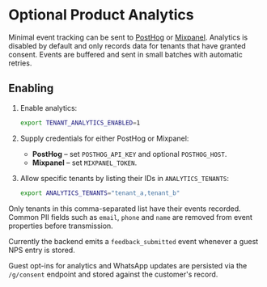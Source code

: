 # Optional Product Analytics

Minimal event tracking can be sent to [PostHog](https://posthog.com) or
[Mixpanel](https://mixpanel.com). Analytics is disabled by default and only
records data for tenants that have granted consent. Events are buffered and
sent in small batches with automatic retries.

## Enabling

1. Enable analytics:

   ```bash
   export TENANT_ANALYTICS_ENABLED=1
   ```

2. Supply credentials for either PostHog or Mixpanel:

   - **PostHog** – set `POSTHOG_API_KEY` and optional `POSTHOG_HOST`.
   - **Mixpanel** – set `MIXPANEL_TOKEN`.

3. Allow specific tenants by listing their IDs in `ANALYTICS_TENANTS`:

   ```bash
   export ANALYTICS_TENANTS="tenant_a,tenant_b"
   ```

Only tenants in this comma-separated list have their events recorded. Common
PII fields such as `email`, `phone` and `name` are removed from event
properties before transmission.

Currently the backend emits a `feedback_submitted` event whenever a guest NPS
entry is stored.

Guest opt-ins for analytics and WhatsApp updates are persisted via the `/g/consent`
endpoint and stored against the customer's record.

